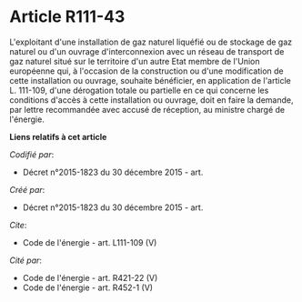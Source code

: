 # Article R111-43

L'exploitant d'une installation de gaz naturel liquéfié ou de stockage de gaz naturel ou d'un ouvrage d'interconnexion avec
un réseau de transport de gaz naturel situé sur le territoire d'un autre Etat membre de l'Union européenne qui, à l'occasion
de la construction ou d'une modification de cette installation ou ouvrage, souhaite bénéficier, en application de l'article
L. 111-109, d'une dérogation totale ou partielle en ce qui concerne les conditions d'accès à cette installation ou ouvrage,
doit en faire la demande, par lettre recommandée avec accusé de réception, au ministre chargé de l'énergie.

**Liens relatifs à cet article**

_Codifié par_:

  - Décret n°2015-1823 du 30 décembre 2015 - art.

_Créé par_:

  - Décret n°2015-1823 du 30 décembre 2015 - art.

_Cite_:

  - Code de l'énergie - art. L111-109 (V)

_Cité par_:

  - Code de l'énergie - art. R421-22 (V)
  - Code de l'énergie - art. R452-1 (V)
